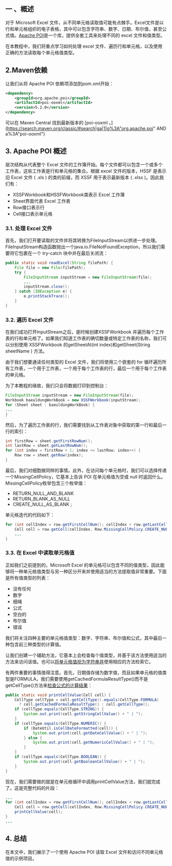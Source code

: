## 一 、概述

对于 Microsoft Excel 文件，从不同单元格读取值可能有点棘手。Excel文件是以行和单元格组织的电子表格，其中可以包含字符串、数字、日期、布尔值，甚至公式值。[Apache POI](https://www.baeldung.com/java-microsoft-excel)是一个库，提供全套工具来处理不同的 excel 文件和值类型。

在本教程中，我们将重点学习如何处理 excel 文件、遍历行和单元格，以及使用正确的方法读取每个单元格值类型。

## 2.Maven依赖

让我们从将 Apache POI 依赖项添加到pom.xml开始：

```xml
<dependency>
    <groupId>org.apache.poi</groupId>
    <artifactId>poi-ooxml</artifactId>
    <version>5.2.0</version>
</dependency>
```

可以在 Maven Central 找到最新版本的 [poi-ooxml 。](https://search.maven.org/classic/#search|ga|1|g%3A"org.apache.poi" AND a%3A"poi-ooxml")

## 3. Apache POI 概述

层次结构从代表整个 Excel 文件的工作簿开始。每个文件都可以包含一个或多个工作表，这些工作表是行和单元格的集合。根据 excel 文件的版本，HSSF 是表示旧 Excel 文件 ( .xls ) 的类的前缀，而 XSSF 用于表示最新版本 ( .xlsx )。因此我们有：

-   XSSFWorkbook和HSSFWorkbook类表示 Excel 工作簿
-   Sheet界面代表 Excel 工作表
-   Row接口表示行
-   Cell接口表示单元格

### 3.1. 处理 Excel 文件

首先，我们打开要读取的文件并将其转换为FileInputStream以供进一步处理。FileInputStream构造函数抛出一个java.io.FileNotFoundException，所以我们需要将它包裹在一个 try-catch 块中并在最后关闭流：

```java
public static void readExcel(String filePath) {
    File file = new File(filePath);
    try {
        FileInputStream inputStream = new FileInputStream(file);
        ...
        inputStream.close();
    } catch (IOException e) {
        e.printStackTrace();
    }
}

```

### 3.2. 遍历 Excel 文件

在我们成功打开InputStream之后，是时候创建XSSFWorkbook 并遍历每个工作表的行和单元格了。如果我们知道工作表的确切数量或特定工作表的名称，我们可以分别使用 XSSFWorkbook 的getSheetAt(int index)和getSheet(String sheetName ) 方法。

由于我们想要通读任何类型的 Excel 文件，我们将使用三个嵌套的 for 循环遍历所有工作表，一个用于工作表，一个用于每个工作表的行，最后一个用于每个工作表的单元格。

为了本教程的缘故，我们只会将数据打印到控制台：

```java
FileInputStream inputStream = new FileInputStream(file);
Workbook baeuldungWorkBook = new XSSFWorkbook(inputStream);
for (Sheet sheet : baeuldungWorkBook) {
...
}

```

然后，为了遍历工作表的行，我们需要找到从工作表对象中获取的第一行和最后一行的索引：

```java
int firstRow = sheet.getFirstRowNum();
int lastRow = sheet.getLastRowNum();
for (int index = firstRow + 1; index <= lastRow; index++) {
    Row row = sheet.getRow(index);
}
```

最后，我们对细胞做同样的事情。此外，在访问每个单元格时，我们可以选择传递一个MissingCellPolicy，它基本上告诉 POI 在单元格值为空或 null 时返回什么。MissingCellPolicy枚举包含三个枚举值：

-   RETURN_NULL_AND_BLANK
-   RETURN_BLANK_AS_NULL
-   CREATE_NULL_AS_BLANK ;

单元格迭代的代码如下：

```java
for (int cellIndex = row.getFirstCellNum(); cellIndex < row.getLastCellNum(); cellIndex++) {
    Cell cell = row.getCell(cellIndex, Row.MissingCellPolicy.CREATE_NULL_AS_BLANK);
    ...
}
```

### 3.3. 在 Excel 中读取单元格值

正如我们之前提到的，Microsoft Excel 的单元格可以包含不同的值类型，因此能够将一种单元格值类型与另一种区分开来并使用适当的方法提取值非常重要。下面是所有值类型的列表：

-   没有任何
-   数字
-   细绳
-   公式
-   空白的
-   布尔值
-   错误

我们将关注四种主要的单元格值类型：数字、字符串、布尔值和公式，其中最后一种包含前三种类型的计算值。

让我们创建一个辅助方法，它基本上会检查每个值类型，并基于该方法使用适当的方法来访问该值。也可以[将单元格值视为字符串并](https://www.baeldung.com/java-apache-poi-cell-string-value)使用相应的方法检索它。

有两件重要的事情值得注意。首先，日期值存储为数字值，而且如果单元格的值类型是FORMULA，我们需要使用getCachedFormulaResultType()而不是getCellType()方法来[检查公式的计算结果](https://www.baeldung.com/apache-poi-read-cell-value-formula)：

```java
public static void printCellValue(Cell cell) {
    CellType cellType = cell.getCellType().equals(CellType.FORMULA)
      ? cell.getCachedFormulaResultType() : cell.getCellType();
    if (cellType.equals(CellType.STRING)) {
        System.out.print(cell.getStringCellValue() + " | ");
    }
    if (cellType.equals(CellType.NUMERIC)) {
        if (DateUtil.isCellDateFormatted(cell)) {
            System.out.print(cell.getDateCellValue() + " | ");
        } else {
            System.out.print(cell.getNumericCellValue() + " | ");
        }
    }
    if (cellType.equals(CellType.BOOLEAN)) {
        System.out.print(cell.getBooleanCellValue() + " | ");
    }
}
```

现在，我们需要做的就是在单元格循环中调用printCellValue方法，我们就完成了。这是完整代码的片段：

```java
...
for (int cellIndex = row.getFirstCellNum(); cellIndex < row.getLastCellNum(); cellIndex++) {
    Cell cell = row.getCell(cellIndex, Row.MissingCellPolicy.CREATE_NULL_AS_BLANK);
    printCellValue(cell);
}
...
```

## 4. 总结

在本文中，我们展示了一个使用 Apache POI 读取 Excel 文件和访问不同单元格值的示例项目。